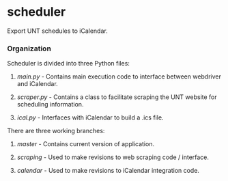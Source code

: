 # scheduler
Export UNT schedules to iCalendar.

### Organization
Scheduler is divided into three Python files:

1. *main.py* - Contains main execution code to interface between webdriver and iCalendar.

2. *scraper.py* - Contains a class to facilitate scraping the UNT website for scheduling information.

3. *ical.py* - Interfaces with iCalendar to build a .ics file.

There are three working branches:

1. *master* - Contains current version of application.

2. *scraping* - Used to make revisions to web scraping code / interface.

3. *calendar* - Used to make revisions to iCalendar integration code.
